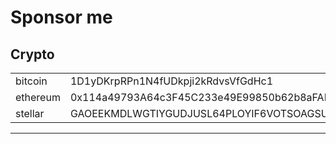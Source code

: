 # Sponsor me

## Crypto

| | |
| --- | --- |
| bitcoin | 1D1yDKrpRPn1N4fUDkpji2kRdvsVfGdHc1 |
| ethereum | 0x114a49793A64c3F45C233e49E99850b62b8aFAB3 |
| stellar | GAOEEKMDLWGTIYGUDJUSL64PLOYIF6VOTSOAGSUFCJYHRWNUQWAVWV7M |

---

<div style="display:none">
<![CDATA[<script src="https://getinsights.io/static/js/insights.js">
<!--<![CDATA[--><![CDATA[
</script>
<![CDATA[<script>
<!--<![CDATA[--><![CDATA[
insights.init('fc3XLmlsMDc_fWlD');insights.trackPages();
// <![CDATA[
</script><![CDATA[]]>
</div>
